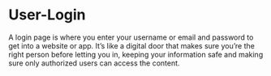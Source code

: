 # User-Login
A login page is where you enter your username or email and password to get into a website or app. It’s like a digital door that makes sure you’re the right person before letting you in, keeping your information safe and making sure only authorized users can access the content.
